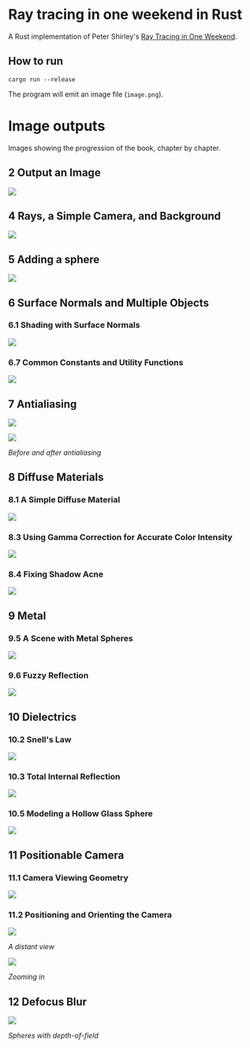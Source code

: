 Ray tracing in one weekend in Rust
===
A Rust implementation of Peter Shirley's [Ray Tracing in One Weekend](https://raytracing.github.io/books/RayTracingInOneWeekend.html).

## How to run
```
cargo run --release
```
The program will emit an image file (`image.png`).
# Image outputs
Images showing the progression of the book, chapter by chapter.

## 2 Output an Image
![](images/2.2.png)

## 4 Rays, a Simple Camera, and Background
![](images/4.2.png) 

## 5 Adding a sphere
![](images/5.2.png)

## 6 Surface Normals and Multiple Objects

### 6.1 Shading with Surface Normals
![](images/6.1.png)

### 6.7 Common Constants and Utility Functions
![](images/6.7.png)

## 7 Antialiasing
![](images/7.2.png)

![](images/7.2%20-%20comparison.png)

*Before and after antialiasing*

## 8 Diffuse Materials

### 8.1 A Simple Diffuse Material
![](images/8.2.png)

### 8.3 Using Gamma Correction for Accurate Color Intensity
![](images/8.3.png)

### 8.4 Fixing Shadow Acne
![](images/8.4.png)

## 9 Metal

### 9.5 A Scene with Metal Spheres
![](images/9.5.png)

### 9.6 Fuzzy Reflection
![](images/9.6.png)

## 10 Dielectrics

### 10.2 Snell's Law
![](images/10.2.png)

### 10.3 Total Internal Reflection
![](images/10.3.png)

### 10.5 Modeling a Hollow Glass Sphere
![](images/10.5.png)

## 11 Positionable Camera

### 11.1 Camera Viewing Geometry
![](images/11.1.png)

### 11.2 Positioning and Orienting the Camera
![](images/11.2.1.png)

*A distant view*

![](images/11.2.2.png)

*Zooming in*

## 12 Defocus Blur

![](images/12.2.png)

*Spheres with depth-of-field*